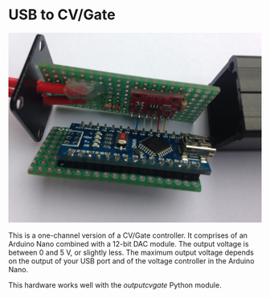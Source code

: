 # USB to CV/Gate

![photo](eegsynth_cvgate_mcp4725.jpg)

This is a one-channel version of a CV/Gate controller. It comprises of an Arduino Nano combined with a 12-bit DAC module. The output voltage is between 0 and 5 V, or slightly less. The maximum output voltage depends on the output of your USB port and of the voltage controller in the Arduino Nano.

This hardware works well with the *outputcvgate* Python module.
